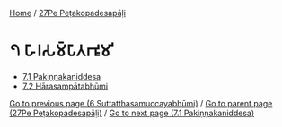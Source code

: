 
[Home](/) / [27Pe Peṭakopadesapāḷi](../27Pe.md)

# 𑁭 𑀳𑀸𑀭𑀲𑀫𑁆𑀧𑀸𑀢𑀪𑀽𑀫𑀺

* [7.1 Pakiṇṇakaniddesa](7/7.1.md)
* [7.2 Hārasampātabhūmi](7/7.2.md)

[Go to previous page (6 Suttatthasamuccayabhūmi)](6.md) / [Go to parent page (27Pe Peṭakopadesapāḷi)](0.md) / [Go to next page (7.1 Pakiṇṇakaniddesa)](7/7.1.md)



